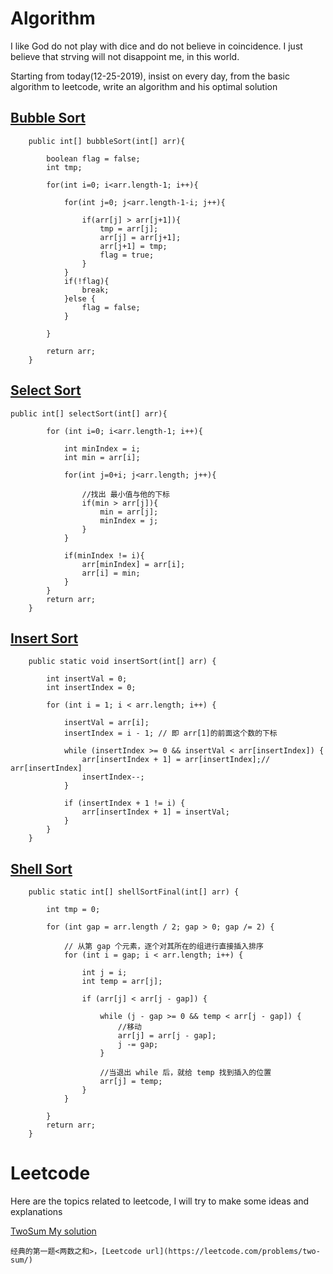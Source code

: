 # Algorithm
  I like God do not play with dice and do not believe in coincidence. I just believe that strving will not disappoint me, in this world. 
  
  Starting from today(12-25-2019), insist on every day, from the basic algorithm to leetcode, write an algorithm and his optimal solution

## [Bubble Sort](https://github.com/Gqijian/algorithm/blob/master/algorithm/src/main/java/com/gao/sort/BubbleSort.java)

```
    public int[] bubbleSort(int[] arr){

        boolean flag = false; 
        int tmp;

        for(int i=0; i<arr.length-1; i++){

            for(int j=0; j<arr.length-1-i; j++){

                if(arr[j] > arr[j+1]){
                    tmp = arr[j];
                    arr[j] = arr[j+1];
                    arr[j+1] = tmp;
                    flag = true;
                }
            }
            if(!flag){
                break;
            }else {
                flag = false;
            }

        }

        return arr;
    }
```

## [Select Sort](https://github.com/Gqijian/algorithm/blob/master/algorithm/src/main/java/com/gao/sort/SelectSort.java)

```
public int[] selectSort(int[] arr){

        for (int i=0; i<arr.length-1; i++){

            int minIndex = i;
            int min = arr[i];

            for(int j=0+i; j<arr.length; j++){

                //找出 最小值与他的下标
                if(min > arr[j]){
                    min = arr[j];
                    minIndex = j;
                }
            }

            if(minIndex != i){
                arr[minIndex] = arr[i];
                arr[i] = min;
            }
        }
        return arr;
    }
```
## [Insert Sort](https://github.com/Gqijian/algorithm/blob/master/algorithm/src/main/java/com/gao/sort/InsertSort.java)
```
    public static void insertSort(int[] arr) {

        int insertVal = 0;
        int insertIndex = 0;
        
        for (int i = 1; i < arr.length; i++) {
            
            insertVal = arr[i];
            insertIndex = i - 1; // 即 arr[1]的前面这个数的下标
            
            while (insertIndex >= 0 && insertVal < arr[insertIndex]) {
                arr[insertIndex + 1] = arr[insertIndex];// arr[insertIndex]
                insertIndex--;
            }
            
            if (insertIndex + 1 != i) {
                arr[insertIndex + 1] = insertVal;
            }
        }
    }
```

## [Shell Sort](https://github.com/Gqijian/algorithm/blob/master/algorithm/src/main/java/com/gao/sort/ShellSort.java)
```
    public static int[] shellSortFinal(int[] arr) {

        int tmp = 0;

        for (int gap = arr.length / 2; gap > 0; gap /= 2) {

            // 从第 gap 个元素，逐个对其所在的组进行直接插入排序
            for (int i = gap; i < arr.length; i++) {

                int j = i;
                int temp = arr[j];

                if (arr[j] < arr[j - gap]) {

                    while (j - gap >= 0 && temp < arr[j - gap]) {
                        //移动
                        arr[j] = arr[j - gap];
                        j -= gap;
                    }
                    
                    //当退出 while 后，就给 temp 找到插入的位置
                    arr[j] = temp;
                }
            }

        }
        return arr;
    }
```


# Leetcode
Here are the topics related to leetcode, I will try to make some ideas and explanations

[TwoSum My solution](https://github.com/Gqijian/algorithm/blob/master/algorithm/src/main/java/com/gao/leetcode/TwoSum.java)
```
经典的第一题<两数之和>，[Leetcode url](https://leetcode.com/problems/two-sum/)
```

